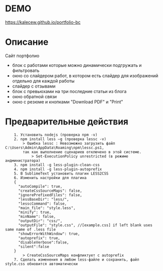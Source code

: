 # DEMO
https://kalecew.github.io/portfolio-bc

# Описание
Сайт портфолио
+ блок с работами которые можно динамически подгружать и фильтровать
+ окно со слайдером работ, в котором есть слайдер для изображений отдельно для каждой работы
+ слайдер с отзывами
+ блок с превьюхами на три последние статьи из блога
+ окно обратной связи
+ окно с резюме и кнопками "Download PDF"  и "Print"

# Предварительные действия
		1. Установить nodejs (проверка npm -v)
		2. npm install less –g (проверка lessc -v)
			> Ошибка lessc : Невозможно загрузить файл C:\Users\Admin\AppData\Roaming\npm\lessc.ps1, 
			так как выполнение сценариев отключено в этой системе.
				> Set-ExecutionPolicy unrestricted (в режиме андминистратора)
		3. npm install -g less-plugin-clean-css
		4. npm install -g less-plugin-autoprefix
		5. В SublimeText установить плагин LESS2CSS
		6. Изменить настройки для плагина 
		{
		  "autoCompile": true,
		  "createCssSourceMaps": false,
		  "ignorePrefixedFiles": false,
		  "lessBaseDir": "less/",
		  "lesscCommand": false,
		  "main_file": "style.less",
		  "minify": true,
		  "minName": false,
		  "outputDir": "css/",
		  "outputFile": "style.css", //[example.css] if left blank uses same name of .less file
		  "showErrorWithWindow": true,
		  "autoprefix": true,
		  "disableVerbose":false,
		  "silent":false
		}
			> CreateCssSourceMaps конфликтует с autoprefix
		7. Сделать изменения в любом less-файле и сохранить, файл style.css обновится автоматически
